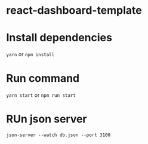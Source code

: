 # react-dashboard-template


# Install dependencies
`yarn` or `npm install`

# Run command

`yarn start` or `npm run start`

# RUn json server

`json-server --watch db.json --port 3100`